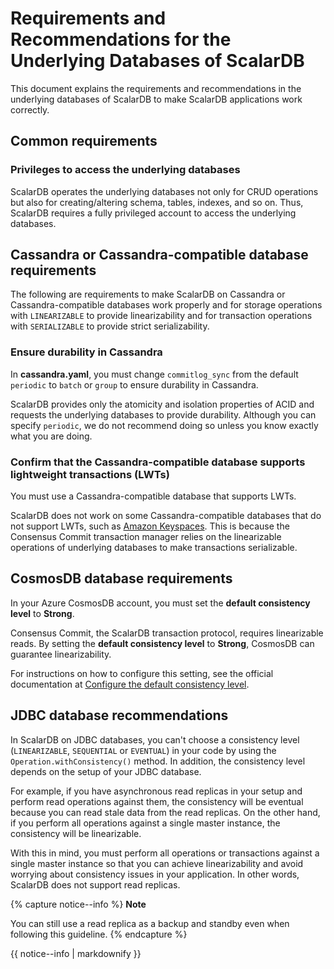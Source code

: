 # Requirements and Recommendations for the Underlying Databases of ScalarDB

This document explains the requirements and recommendations in the underlying databases of ScalarDB to make ScalarDB applications work correctly.

## Common requirements

### Privileges to access the underlying databases

ScalarDB operates the underlying databases not only for CRUD operations but also for creating/altering schema, tables, indexes, and so on. Thus, ScalarDB requires a fully privileged account to access the underlying databases.

## Cassandra or Cassandra-compatible database requirements

The following are requirements to make ScalarDB on Cassandra or Cassandra-compatible databases work properly and for storage operations with `LINEARIZABLE` to provide linearizability and for transaction operations with `SERIALIZABLE` to provide strict serializability.

### Ensure durability in Cassandra

In **cassandra.yaml**, you must change `commitlog_sync` from the default `periodic` to `batch` or `group` to ensure durability in Cassandra.

ScalarDB provides only the atomicity and isolation properties of ACID and requests the underlying databases to provide durability. Although you can specify `periodic`, we do not recommend doing so unless you know exactly what you are doing.

### Confirm that the Cassandra-compatible database supports lightweight transactions (LWTs)

You must use a Cassandra-compatible database that supports LWTs.

ScalarDB does not work on some Cassandra-compatible databases that do not support LWTs, such as [Amazon Keyspaces](https://aws.amazon.com/keyspaces/). This is because the Consensus Commit transaction manager relies on the linearizable operations of underlying databases to make transactions serializable.

## CosmosDB database requirements

In your Azure CosmosDB account, you must set the **default consistency level** to **Strong**.

Consensus Commit, the ScalarDB transaction protocol, requires linearizable reads. By setting the **default consistency level** to **Strong**, CosmosDB can guarantee linearizability.

For instructions on how to configure this setting, see the official documentation at [Configure the default consistency level](https://learn.microsoft.com/en-us/azure/cosmos-db/nosql/how-to-manage-consistency#configure-the-default-consistency-level).

## JDBC database recommendations

In ScalarDB on JDBC databases, you can't choose a consistency level (`LINEARIZABLE`, `SEQUENTIAL` or `EVENTUAL`) in your code by using the `Operation.withConsistency()` method. In addition, the consistency level depends on the setup of your JDBC database.

For example, if you have asynchronous read replicas in your setup and perform read operations against them, the consistency will be eventual because you can read stale data from the read replicas. On the other hand, if you perform all operations against a single master instance, the consistency will be linearizable.

With this in mind, you must perform all operations or transactions against a single master instance so that you can achieve linearizability and avoid worrying about consistency issues in your application. In other words, ScalarDB does not support read replicas. 

{% capture notice--info %}
**Note**

You can still use a read replica as a backup and standby even when following this guideline.
{% endcapture %}

<div class="notice--info">{{ notice--info | markdownify }}</div>
